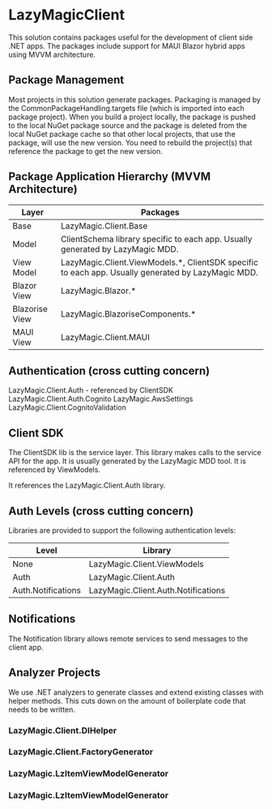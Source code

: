 # LazyMagicClient
This solution contains packages useful for the development of client side .NET apps. The packages include support for MAUI Blazor hybrid apps using MVVM architecture. 

## Package Management 
Most projects in this solution generate packages. Packaging is managed by the CommonPackageHandling.targets file (which is imported into each package project). When you build a project locally, the package is pushed to the local NuGet package source and the package is deleted from the local NuGet package cache so that other local projects, that  use the package, will use the new version. You need to rebuild the project(s) that reference the package to get the new version.

## Package Application Hierarchy (MVVM Architecture)
| Layer | Packages |
| --- | --- |	
| Base | LazyMagic.Client.Base |
| Model | ClientSchema library specific to each app. Usually generated by LazyMagic MDD. |
| View Model | LazyMagic.Client.ViewModels.*, ClientSDK specific to each app. Usually generated by LazyMagic MDD. |
| Blazor View | LazyMagic.Blazor.* |
| Blazorise View | LazyMagic.BlazoriseComponents.* |
| MAUI View | LazyMagic.Client.MAUI |

## Authentication (cross cutting concern)
LazyMagic.Client.Auth - referenced by ClientSDK 
LazyMagic.Client.Auth.Cognito
LazyMagic.AwsSettings
LazyMagic.Client.CognitoValidation

## Client SDK 
The ClientSDK lib is the service layer. This library makes calls to the service API for the app. It is usually generated by the LazyMagic MDD tool. It is referenced by ViewModels.  

It references the LazyMagic.Client.Auth library.

## Auth Levels (cross cutting concern)
Libraries are provided to support the following authentication levels:

| Level | Library |
| --- | --- |
| None | LazyMagic.Client.ViewModels |
| Auth | LazyMagic.Client.Auth |
| Auth.Notifications | LazyMagic.Client.Auth.Notifications |

## Notifications 
The Notification library allows remote services to send messages to the client app.


## Analyzer Projects
We use .NET analyzers to generate classes and extend existing classes with helper methods. This cuts down on the amount of boilerplate code that needs to be written.

### LazyMagic.Client.DIHelper 

### LazyMagic.Client.FactoryGenerator 

### LazyMagic.LzItemViewModelGenerator

### LazyMagic.LzItemViewModelGenerator




